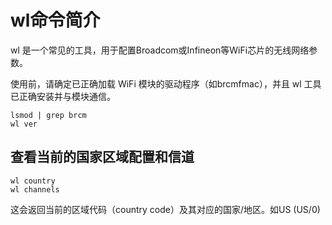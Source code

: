 # wl命令简介

wl 是一个常见的工具，用于配置Broadcom或Infineon等WiFi芯片的无线网络参数。

使用前，请确定已正确加载 WiFi 模块的驱动程序（如brcmfmac），并且 wl 工具已正确安装并与模块通信。
```
lsmod | grep brcm
wl ver
```

## 查看当前的国家区域配置和信道

```
wl country
wl channels
```
这会返回当前的区域代码（country code）及其对应的国家/地区。如US (US/0)

